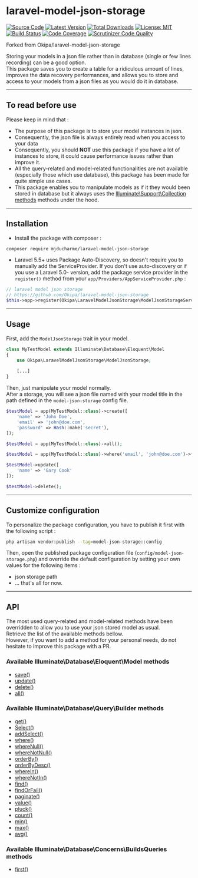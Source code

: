 # laravel-model-json-storage

[![Source Code](https://img.shields.io/badge/source-okipa/laravel--model--json--storage-blue.svg)](https://github.com/Okipa/laravel-model-json-storage)
[![Latest Version](https://img.shields.io/github/release/okipa/laravel-model-json-storage.svg?style=flat-square)](https://github.com/Okipa/laravel-model-json-storage/releases)
[![Total Downloads](https://img.shields.io/packagist/dt/okipa/laravel-model-json-storage.svg?style=flat-square)](https://packagist.org/packages/okipa/laravel-model-json-storage)
[![License: MIT](https://img.shields.io/badge/License-MIT-blue.svg)](https://opensource.org/licenses/MIT)
[![Build Status](https://scrutinizer-ci.com/g/Okipa/laravel-model-json-storage/badges/build.png?b=master)](https://scrutinizer-ci.com/g/Okipa/laravel-model-json-storage/build-status/master)
[![Code Coverage](https://scrutinizer-ci.com/g/Okipa/laravel-model-json-storage/badges/coverage.png?b=master)](https://scrutinizer-ci.com/g/Okipa/laravel-model-json-storage/?branch=master)
[![Scrutinizer Code Quality](https://scrutinizer-ci.com/g/Okipa/laravel-model-json-storage/badges/quality-score.png?b=master)](https://scrutinizer-ci.com/g/Okipa/laravel-model-json-storage/?branch=master)

Forked from Okipa/laravel-model-json-storage

Storing your models in a json file rather than in database (single or few lines recording) can be a good option.  
This package saves you to create a table for a ridiculous amount of lines, improves the data recovery performances, and allows you to store and access to your models from a json files as you would do it in database.

------------------------------------------------------------------------------------------------------------------------

## To read before use
Please keep in mind that :
- The purpose of this package is to store your model instances in json.  
- Consequently, the json file is always entirely read when you access to your data
- Consequently, you should **NOT** use this package if you have a lot of instances to store, it could cause performance issues rather than improve it.
- All the query-related and model-related functionalities are not available (especially those which use database), this package has been made for quite simple use cases.
- This package enables you to manipulate models as if it they would been stored in database but it always uses the [Illuminate\Support\Collection methods](https://laravel.com/docs/5.4/collections) methods under the hood.

------------------------------------------------------------------------------------------------------------------------

## Installation
- Install the package with composer :
```bash
composer require mjducharme/laravel-model-json-storage
```

- Laravel 5.5+ uses Package Auto-Discovery, so doesn't require you to manually add the ServiceProvider.
If you don't use auto-discovery or if you use a Laravel 5.0- version, add the package service provider in the `register()` method from your `app/Providers/AppServiceProvider.php` :
```php
// laravel model json storage
// https://github.com/Okipa/laravel-model-json-storage
$this->app->register(Okipa\LaravelModelJsonStorage\ModelJsonStorageServiceProvider::class);
```

------------------------------------------------------------------------------------------------------------------------

## Usage
First, add the `ModelJsonStorage` trait in your model.

```php
class MyTestModel extends Illuminate\Database\Eloquent\Model
{
    use Okipa\LaravelModelJsonStorage\ModelJsonStorage;
    
    [...]
}
```

Then, just manipulate your model normally.  
After a storage, you will see a json file named with your model title in the path defined in the `model-json-storage` config file.

```php
$testModel = app(MyTestModel::class)->create([
    'name' => 'John Doe',
    'email' => 'john@doe.com',
    'password' => Hash::make('secret'),
]);
```

```php
$testModel = app(MyTestModel::class)->all();
```

```php
$testModel = app(MyTestModel::class)->where('email', 'john@doe.com')->first();
```

```php
$testModel->update([
    'name' => 'Gary Cook'
]);
```

```php
$testModel->delete();
```

------------------------------------------------------------------------------------------------------------------------

## Customize configuration
To personalize the package configuration, you have to publish it first with the following script :
```bash
php artisan vendor:publish --tag=model-json-storage::config
```
Then, open the published package configuration file (`config/model-json-storage.php`) and override the default configuration by setting your own values for the following items :
- json storage path
- ... that's all for now.

------------------------------------------------------------------------------------------------------------------------

## API
The most used query-related and model-related methods have been overridden to allow you to use your json stored model as usual.  
Retrieve the list of the available methods bellow.  
However, if you want to add a method for your personal needs, do not hesitate to improve this package with a PR.

### Available Illuminate\Database\Eloquent\Model methods
- [save()](https://laravel.com/api/5.8/Illuminate/Database/Eloquent/Model.html#method_save)
- [update()](https://laravel.com/api/5.8/Illuminate/Database/Eloquent/Model.html#method_update)
- [delete()](https://laravel.com/api/5.8/Illuminate/Database/Eloquent/Model.html#method_delete)
- [all()](https://laravel.com/api/5.8/Illuminate/Database/Eloquent/Model.html#method_all)

### Available Illuminate\Database\Query\Builder methods
- [get()](https://laravel.com/api/5.8/Illuminate/Database/Query/Builder.html#method_get)
- [Select()](https://laravel.com/api/5.8/Illuminate/Database/Query/Builder.html#method_select)
- [addSelect()](https://laravel.com/api/5.8/Illuminate/Database/Query/Builder.html#method_addSelect)
- [where()](https://laravel.com/api/5.8/Illuminate/Database/Query/Builder.html#method_where)
- [whereNull()](https://laravel.com/api/5.8/Illuminate/Database/Query/Builder.html#method_whereNull)
- [whereNotNull()](https://laravel.com/api/5.8/Illuminate/Database/Query/Builder.html#method_whereNotNull)
- [orderBy()](https://laravel.com/api/5.8/Illuminate/Database/Query/Builder.html#method_orderBy)
- [orderByDesc()](https://laravel.com/api/5.8/Illuminate/Database/Query/Builder.html#method_orderByDesc)
- [whereIn()](https://laravel.com/api/5.8/Illuminate/Database/Query/Builder.html#method_whereIn)
- [whereNotIn()](https://laravel.com/api/5.8/Illuminate/Database/Query/Builder.html#method_whereNotIn)
- [find()](https://laravel.com/api/5.8/Illuminate/Database/Query/Builder.html#method_find)
- [findOrFail()](https://laravel.com/api/5.8/Illuminate/Database/Eloquent/Builder.html#method_findOrFail)
- [paginate()](https://laravel.com/api/5.8/Illuminate/Database/Query/Builder.html#method_paginate)
- [value()](https://laravel.com/api/5.8/Illuminate/Database/Query/Builder.html#method_value)
- [pluck()](https://laravel.com/api/5.8/Illuminate/Database/Query/Builder.html#method_pluck)
- [count()](https://laravel.com/api/5.8/Illuminate/Database/Query/Builder.html#method_count)
- [min()](https://laravel.com/api/5.8/Illuminate/Database/Query/Builder.html#method_min)
- [max()](https://laravel.com/api/5.8/Illuminate/Database/Query/Builder.html#method_max)
- [avg()](https://laravel.com/api/5.8/Illuminate/Database/Query/Builder.html#method_avg)

### Available Illuminate\Database\Concerns\BuildsQueries methods
- [first()](https://laravel.com/api/5.8/Illuminate/Database/Concerns/BuildsQueries.html#method_first)
